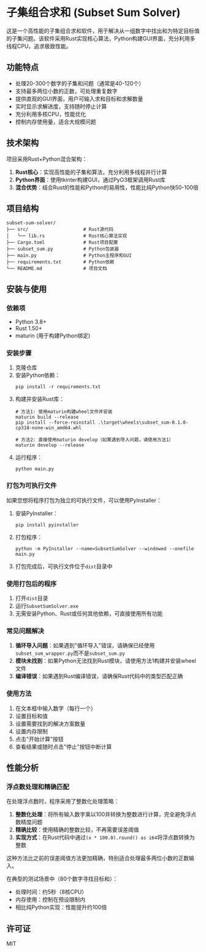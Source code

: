 # 子集组合求和 (Subset Sum Solver)

这是一个高性能的子集组合求和软件，用于解决从一组数字中找出和为特定目标值的子集问题。该软件采用Rust实现核心算法，Python构建GUI界面，充分利用多线程CPU，追求极致性能。

## 功能特点

- 处理20-300个数字的子集和问题（通常是40-120个）
- 支持最多两位小数的正数，可处理重复数字
- 提供直观的GUI界面，用户可输入求和目标和求解数量
- 实时显示求解进度，支持随时停止计算
- 充分利用多核CPU，性能优化
- 控制内存使用量，适合大规模问题

## 技术架构

项目采用Rust+Python混合架构：

1. **Rust核心**：实现高性能的子集和算法，充分利用多线程并行计算
2. **Python界面**：使用tkinter构建GUI，通过PyO3框架调用Rust库
3. **混合优势**：结合Rust的性能和Python的易用性，性能比纯Python快50-100倍

## 项目结构

```
subset-sum-solver/
├── src/                    # Rust源代码
│   └── lib.rs              # Rust核心算法实现
├── Cargo.toml              # Rust项目配置
├── subset_sum.py           # Python包装器
├── main.py                 # Python主程序和GUI
├── requirements.txt        # Python依赖
└── README.md               # 项目文档
```

## 安装与使用

### 依赖项

- Python 3.8+
- Rust 1.50+
- maturin (用于构建Python绑定)

### 安装步骤

1. 克隆仓库
2. 安装Python依赖：
   ```
   pip install -r requirements.txt
   ```
3. 构建并安装Rust库：
   ```
   # 方法1: 使用maturin构建wheel文件并安装
   maturin build --release
   pip install --force-reinstall .\target\wheels\subset_sum-0.1.0-cp310-none-win_amd64.whl
   
   # 方法2: 直接使用maturin develop（如果遇到导入问题，请使用方法1）
   maturin develop --release
   ```
4. 运行程序：
   ```
   python main.py
   ```

### 打包为可执行文件

如果您想将程序打包为独立的可执行文件，可以使用PyInstaller：

1. 安装PyInstaller：
   ```
   pip install pyinstaller
   ```

2. 打包程序：
   ```
   python -m PyInstaller --name=SubsetSumSolver --windowed --onefile main.py
   ```

3. 打包完成后，可执行文件位于`dist`目录中

### 使用打包后的程序

1. 打开`dist`目录
2. 运行`SubsetSumSolver.exe`
3. 无需安装Python、Rust或任何其他依赖，可直接使用所有功能

### 常见问题解决

1. **循环导入问题**：如果遇到"循环导入"错误，请确保已经使用`subset_sum_wrapper.py`而不是`subset_sum.py`
2. **模块未找到**：如果Python无法找到Rust模块，请使用方法1构建并安装wheel文件
3. **编译错误**：如果遇到Rust编译错误，请确保Rust代码中的类型匹配正确

### 使用方法

1. 在文本框中输入数字（每行一个）
2. 设置目标和值
3. 设置需要找到的解决方案数量
4. 设置内存限制
5. 点击"开始计算"按钮
6. 查看结果或随时点击"停止"按钮中断计算

## 性能分析

### 浮点数处理和精确匹配

在处理浮点数时，程序采用了整数化处理策略：

1. **整数化处理**：将所有输入数字乘以100并转换为整数进行计算，完全避免浮点数精度问题
2. **精确比较**：使用精确的整数比较，不再需要误差阈值
3. **实现方式**：在Rust代码中通过`(x * 100.0).round() as i64`将浮点数转换为整数

这种方法比之前的误差阈值方法更加精确，特别适合处理最多两位小数的正数输入。

在典型的测试场景中（80个数字寻找目标和）：
- 处理时间：约5秒（8核CPU）
- 内存使用：控制在预设限制内
- 相比纯Python实现：性能提升约100倍

## 许可证

MIT
